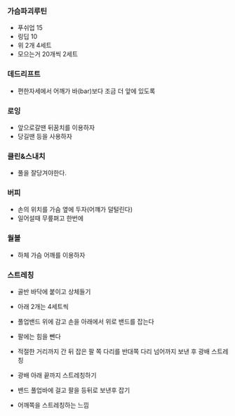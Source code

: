 ### 가슴파괴루틴
- 푸쉬업 15
- 링딥 10
- 위 2개 4세트
- 모으는거 20개씩 2세트

### 데드리프트
- 편한자세에서 어깨가 바(bar)보다 조금 더 앞에 있도록
### 로잉
- 앞으로갈땐 뒤꿈치를 이용하자
- 당길땐 등을 사용하자
### 클린&스내치
- 풀을 잘당겨야한다.
### 버피
- 손의 위치를 가슴 옆에 두자(어꺠가 덜털린다)
- 일어설때 무릎펴고 한번에
### 월볼
- 하체 가슴 어깨를 이용하자

### 스트레칭
- 골반 바닥에 붙이고 상체들기

- 아래 2개는 4세트씩
- 풀업밴드 위에 감고 손을 아래에서 위로 밴드를 잡는다
- 팔에는 힘을 뺀다
- 적절한 거리까지 간 뒤 잡은 팔 쪽 다리를 반대쪽 다리 넘어까지 보낸 후 광배 스트레칭
- 광배 아래 끝까지 스트레칭하기

- 밴드 풀업바에 걸고 팔을 등뒤로 보낸후 잡기
- 어깨쪽을 스트레칭하는 느낌